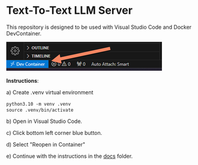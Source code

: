 # Text-To-Text LLM Server

This repository is designed to be used with Visual Studio Code and Docker DevContainer.

![alt text](img/dev-container.png)

**Instructions**:

a) Create .venv virtual environment

```
python3.10 -m venv .venv
source .venv/bin/activate
```

b) Open in Visual Studio Code.

c) Click bottom left corner blue button.

d) Select "Reopen in Container"

e) Continue with the instructions in the [docs](./docs/gai-ttt-ollama-llama3.ipynb) folder.
